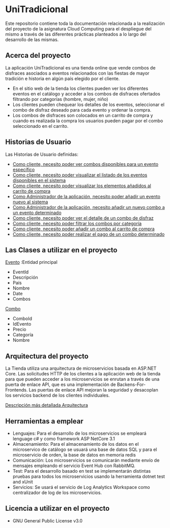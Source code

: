 # UniTradicional  

Este repositorio contiene toda la documentación relacionada a la realización del proyecto de la asignatura Cloud Computing para el despliegue del mismo a través de las diferentes prácticas planteados a lo largo del desarrollo de las mismas. 

## Acerca del proyecto
La aplicación UniTradicional es una tienda online que vende combos de disfraces asociados a eventos relacionados con las fiestas de mayor tradición e historia en algún país elegido por el cliente.

- En el sitio web de la tienda los clientes pueden ver los diferentes eventos en el catálogo y acceder a los combos de disfraces ofertados filtrando por categorías (hombre, mujer, niño)
- Los clientes pueden chequear los detalles de los eventos, seleccionar el combo de disfraz deseado para cada evento y ordenar la compra.
- Los combos de disfraces son colocados en un carrito de compra y cuando es realizada la compra los usuarios pueden pagar por el combo seleccionado en el carrito.

## Historias de Usuario

Las Historias de Usuario definidas:

- [Como cliente, necesito poder ver combos disponibles para un evento específico](https://github.com/ccvaillant1992/CC-20-21-Proyecto/issues/14)
- [Como cliente, necesito poder visualizar el listado de los eventos disponibles en el sistema](https://github.com/ccvaillant1992/CC-20-21-Proyecto/issues/15)
- [Como cliente, necesito poder visualizar los elementos añadidos al carrito de compra](https://github.com/ccvaillant1992/CC-20-21-Proyecto/issues/16)
- [Como Administrador de la aplicación, necesito poder añadir un evento nuevo al sistema](https://github.com/ccvaillant1992/CC-20-21-Proyecto/issues/17)
- [Como Administrador de la aplicación, necesito añadir un nuevo combo a un evento determinado](https://github.com/ccvaillant1992/CC-20-21-Proyecto/issues/18)
- [Como cliente, necesito poder ver el detalle de un combo de disfraz](https://github.com/ccvaillant1992/CC-20-21-Proyecto/issues/19)
- [Como cliente, necesito poder filtrar los combos por categoría](https://github.com/ccvaillant1992/CC-20-21-Proyecto/issues/20)
- [Como cliente, necesito poder añadir un combo al carrito de compra](https://github.com/ccvaillant1992/CC-20-21-Proyecto/issues/21)
- [Como cliente, necesito poder realizar el pago de un combo determinado](https://github.com/ccvaillant1992/CC-20-21-Proyecto/issues/22)


## Las Clases a utilizar en el proyecto

[Evento](https://github.com/ccvaillant1992/CC-20-21-Proyecto/blob/master/CatalogoMicroservice/Catalogo/Models/Evento.cs) :Entidad principal

- EventId
- Descripción
- País
- Nombre
- Date 
- Combos 

[Combo](https://github.com/ccvaillant1992/CC-20-21-Proyecto/blob/master/CatalogoMicroservice/Catalogo/Models/Combo.cs)

- ComboId
- IdEvento
- Precio
- Categoría
- Nombre


## Arquitectura del proyecto
La Tienda utiliza una arquitectura de microservicios basada en ASP.NET Core. Las solicitudes HTTP de los clientes a la aplicación web de la tienda para que pueden acceder a los microservicios se enrutan a través de una puerta de enlace API, que es una implementación de Backens-For-Frontends. Las puertas de enlace API mejoran la seguridad y desacoplan los servicios backend de los clientes individuales.

[Descripción más detallada Arquitectura](https://github.com/ccvaillant1992/CC-20-21-Proyecto/blob/master/docs/ArquitecturaProyecto.md)

## Herramientas a emplear

- Lenguajes: Para el desarrollo de los microservicios se empleará lenguage c# y como framework ASP NetCore 3.1
- Almacenamiento: Para el almacenamiento de los datos en el microservico de catálogo se usuará una base de datos SQL y para el microservicio de orden, la base de datos en memoria redis
- Comunicación: Los microservicios se comunicarán mediante envío de mensajes empleando el servicio Event Hub con RabbitMQ.
- Test: Para el desarrollo basado en test se implementarán distintas pruebas para todos los microservicios usando la herramienta dotnet test and xUnit 
- Servicios: Se usará el servicio de Log Analytics Workspace como centralizador de log de los microservicios.

## Licencia a utilizar en el proyecto

- GNU General Public License v3.0

